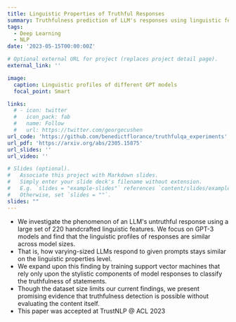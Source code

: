```yaml
---
title: Linguistic Properties of Truthful Responses
summary: Truthfulness prediction of LLM's responses using linguistic features.
tags:
  - Deep Learning
  - NLP
date: '2023-05-15T00:00:00Z'

# Optional external URL for project (replaces project detail page).
external_link: ''

image:
  caption: Linguistic profiles of different GPT models
  focal_point: Smart

links:
  # - icon: twitter
  #   icon_pack: fab
  #   name: Follow
  #   url: https://twitter.com/georgecushen
url_code: 'https://github.com/benedictflorance/truthfulqa_experiments'
url_pdf: 'https://arxiv.org/abs/2305.15875'
url_slides: ''
url_video: ''

# Slides (optional).
#   Associate this project with Markdown slides.
#   Simply enter your slide deck's filename without extension.
#   E.g. `slides = "example-slides"` references `content/slides/example-slides.md`.
#   Otherwise, set `slides = ""`.
slides: ""
---
```


- We investigate the phenomenon of an LLM's untruthful response using a large set of 220 handcrafted linguistic features. We focus on GPT-3 models and find that the linguistic profiles of responses are similar across model sizes. 
- That is, how varying-sized LLMs respond to given prompts stays similar on the linguistic properties level. 
- We expand upon this finding by training support vector machines that rely only upon the stylistic components of model responses to classify the truthfulness of statements. 
- Though the dataset size limits our current findings, we present promising evidence that truthfulness detection is possible without evaluating the content itself.
- This paper was accepted at TrustNLP @ ACL 2023
